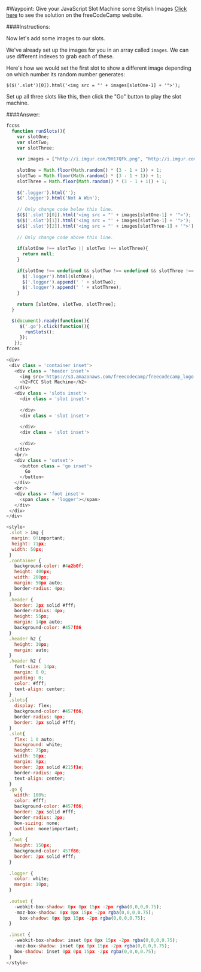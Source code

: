 #Waypoint: Give your JavaScript Slot Machine some Stylish Images
<a href="http://freecodecamp.com/challenges/Waypoint:%20Give%20your%20JavaScript%20Slot%20Machine%20some%20stylish%20images?solution=fccss%0A%20%20function%20runSlots()%7B%0A%20%20%20%20var%20slotOne%3B%0A%20%20%20%20var%20slotTwo%3B%0A%20%20%20%20var%20slotThree%3B%0A%20%20%20%20%0A%20%20%20%20var%20images%20%3D%20%5B%22http%3A%2F%2Fi.imgur.com%2F9H17QFk.png%22%2C%20%22http%3A%2F%2Fi.imgur.com%2F9RmpXTy.png%22%2C%20%22http%3A%2F%2Fi.imgur.com%2FVJnmtt5.png%22%5D%3B%0A%20%20%20%20%0A%20%20%20%20slotOne%20%3D%20Math.floor(Math.random()%20*%20(3%20-%201%20%2B%201))%20%2B%201%3B%0A%20%20%20%20slotTwo%20%3D%20Math.floor(Math.random()%20*%20(3%20-%201%20%2B%201))%20%2B%201%3B%0A%20%20%20%20slotThree%20%3D%20Math.floor(Math.random()%20*%20(3%20-%201%20%2B%201))%20%2B%201%3B%0A%20%20%20%20%0A%20%20%20%20%24(%27.logger%27).html(%27%27)%3B%0A%20%20%20%20%24(%27.logger%27).html(%27Not%20A%20Win%27)%3B%0A%20%20%20%20%0A%20%20%20%20%2F%2F%20Only%20change%20code%20below%20this%20line.%0A%20%20%20%20%24(%24(%27.slot%27)%5B0%5D).html(%27%3Cimg%20src%20%3D%20%22%27%20%2B%20images%5BslotOne-1%5D%20%2B%20%27%22%3E%27)%3B%0A%20%20%20%20%24(%24(%27.slot%27)%5B1%5D).html(%27%3Cimg%20src%20%3D%20%22%27%20%2B%20images%5BslotTwo-1%5D%20%2B%20%27%22%3E%27)%3B%0A%20%20%20%20%24(%24(%27.slot%27)%5B2%5D).html(%27%3Cimg%20src%20%3D%20%22%27%20%2B%20images%5BslotThree-1%5D%20%2B%20%27%22%3E%27)%3B%20%20%20%20%0A%20%20%20%20%0A%20%20%20%20%2F%2F%20Only%20change%20code%20above%20this%20line.%0A%20%20%20%20%0A%20%20%20%20if(slotOne%20!%3D%3D%20slotTwo%20%7C%7C%20slotTwo%20!%3D%3D%20slotThree)%7B%0A%20%20%20%20%20%20return%20null%3B%0A%20%20%20%20%7D%0A%20%20%20%20%0A%20%20%20%20if(slotOne%20!%3D%3D%20undefined%20%26%26%20slotTwo%20!%3D%3D%20undefined%20%26%26%20slotThree%20!%3D%3D%20undefined)%7B%0A%20%20%20%20%20%20%24(%27.logger%27).html(slotOne)%3B%0A%20%20%20%20%20%20%24(%27.logger%27).append(%27%20%27%20%2B%20slotTwo)%3B%0A%20%20%20%20%20%20%24(%27.logger%27).append(%27%20%27%20%2B%20slotThree)%3B%0A%20%20%20%20%7D%0A%20%20%20%20%0A%20%20%20%20return%20%5BslotOne%2C%20slotTwo%2C%20slotThree%5D%3B%0A%20%20%7D%0A%0A%20%20%24(document).ready(function()%7B%0A%20%20%20%20%20%24(%27.go%27).click(function()%7B%0A%20%20%20%20%20%20%20runSlots()%3B%0A%20%20%20%20%20%7D)%3B%0A%20%20%20%7D)%3B%0Afcces%0A%20%0A%3Cdiv%3E%0A%20%3Cdiv%20class%20%3D%20%27container%20inset%27%3E%0A%20%20%20%3Cdiv%20class%20%3D%20%27header%20inset%27%3E%0A%20%20%20%20%20%3Cimg%20src%3D%27https%3A%2F%2Fs3.amazonaws.com%2Ffreecodecamp%2Ffreecodecamp_logo.svg.gz%27%20alt%3D%27learn%20to%20code%20javascript%20at%20Free%20Code%20Camp%20logo%27%20class%3D%27img-responsive%20nav-logo%27%3E%0A%20%20%20%20%20%3Ch2%3EFCC%20Slot%20Machine%3C%2Fh2%3E%0A%20%20%20%3C%2Fdiv%3E%0A%20%20%20%3Cdiv%20class%20%3D%20%27slots%20inset%27%3E%0A%20%20%20%20%20%3Cdiv%20class%20%3D%20%27slot%20inset%27%3E%0A%20%20%20%20%20%20%20%0A%20%20%20%20%20%3C%2Fdiv%3E%0A%20%20%20%20%20%3Cdiv%20class%20%3D%20%27slot%20inset%27%3E%0A%20%20%20%20%20%20%20%0A%20%20%20%20%20%3C%2Fdiv%3E%0A%20%20%20%20%20%3Cdiv%20class%20%3D%20%27slot%20inset%27%3E%0A%20%20%20%20%20%20%20%0A%20%20%20%20%20%3C%2Fdiv%3E%0A%20%20%20%3C%2Fdiv%3E%0A%20%20%20%3Cbr%2F%3E%0A%20%20%20%3Cdiv%20class%20%3D%20%27outset%27%3E%0A%20%20%20%20%20%3Cbutton%20class%20%3D%20%27go%20inset%27%3E%0A%20%20%20%20%20%20%20Go%0A%20%20%20%20%20%3C%2Fbutton%3E%0A%20%20%20%3C%2Fdiv%3E%0A%20%20%20%3Cbr%2F%3E%0A%20%20%20%3Cdiv%20class%20%3D%20%27foot%20inset%27%3E%0A%20%20%20%20%20%3Cspan%20class%20%3D%20%27logger%27%3E%3C%2Fspan%3E%0A%20%20%20%3C%2Fdiv%3E%0A%20%3C%2Fdiv%3E%0A%3C%2Fdiv%3E%0A%0A%3Cstyle%3E%0A%20.slot%20%3E%20img%20%7B%0A%20%20margin%3A%200!important%3B%0A%20%20height%3A%2071px%3B%0A%20%20width%3A%2050px%3B%0A%20%7D%0A%20.container%20%7B%0A%20%20%20background-color%3A%20%234a2b0f%3B%0A%20%20%20height%3A%20400px%3B%0A%20%20%20width%3A%20260px%3B%0A%20%20%20margin%3A%2050px%20auto%3B%0A%20%20%20border-radius%3A%204px%3B%0A%20%7D%0A%20.header%20%7B%0A%20%20%20border%3A%202px%20solid%20%23fff%3B%0A%20%20%20border-radius%3A%204px%3B%0A%20%20%20height%3A%2055px%3B%0A%20%20%20margin%3A%2014px%20auto%3B%0A%20%20%20background-color%3A%20%23457f86%0A%20%7D%0A%20.header%20h2%20%7B%0A%20%20%20height%3A%2030px%3B%0A%20%20%20margin%3A%20auto%3B%0A%20%7D%0A%20.header%20h2%20%7B%0A%20%20%20font-size%3A%2014px%3B%0A%20%20%20margin%3A%200%200%3B%0A%20%20%20padding%3A%200%3B%0A%20%20%20color%3A%20%23fff%3B%0A%20%20%20text-align%3A%20center%3B%0A%20%7D%0A%20.slots%7B%0A%20%20%20display%3A%20flex%3B%0A%20%20%20background-color%3A%20%23457f86%3B%0A%20%20%20border-radius%3A%206px%3B%0A%20%20%20border%3A%202px%20solid%20%23fff%3B%0A%20%7D%0A%20.slot%7B%0A%20%20%20flex%3A%201%200%20auto%3B%0A%20%20%20background%3A%20white%3B%0A%20%20%20height%3A%2075px%3B%0A%20%20%20width%3A%2050px%3B%0A%20%20%20margin%3A%208px%3B%0A%20%20%20border%3A%202px%20solid%20%23215f1e%3B%0A%20%20%20border-radius%3A%204px%3B%0A%20%20%20text-align%3A%20center%3B%0A%20%7D%0A%20.go%20%7B%0A%20%20%20width%3A%20100%25%3B%0A%20%20%20color%3A%20%23fff%3B%0A%20%20%20background-color%3A%20%23457f86%3B%0A%20%20%20border%3A%202px%20solid%20%23fff%3B%0A%20%20%20border-radius%3A%202px%3B%0A%20%20%20box-sizing%3A%20none%3B%0A%20%20%20outline%3A%20none!important%3B%0A%20%7D%0A%20.foot%20%7B%0A%20%20%20height%3A%20150px%3B%0A%20%20%20background-color%3A%20457f86%3B%0A%20%20%20border%3A%202px%20solid%20%23fff%3B%0A%20%7D%0A%20%0A%20.logger%20%7B%0A%20%20%20color%3A%20white%3B%0A%20%20%20margin%3A%2010px%3B%0A%20%7D%0A%20%0A%20.outset%20%7B%0A%20%20%20-webkit-box-shadow%3A%200px%200px%2015px%20-2px%20rgba(0%2C0%2C0%2C0.75)%3B%0A%20%20%20-moz-box-shadow%3A%200px%200px%2015px%20-2px%20rgba(0%2C0%2C0%2C0.75)%3B%0A%20%20%20%20%20box-shadow%3A%200px%200px%2015px%20-2px%20rgba(0%2C0%2C0%2C0.75)%3B%0A%20%7D%0A%20%0A%20.inset%20%7B%0A%20%20%20-webkit-box-shadow%3A%20inset%200px%200px%2015px%20-2px%20rgba(0%2C0%2C0%2C0.75)%3B%0A%20%20%20-moz-box-shadow%3A%20inset%200px%200px%2015px%20-2px%20rgba(0%2C0%2C0%2C0.75)%3B%0A%20%20%20box-shadow%3A%20inset%200px%200px%2015px%20-2px%20rgba(0%2C0%2C0%2C0.75)%3B%0A%20%7D%0A%3C%2Fstyle%3E%0A" target="_blank">Click here</a> to see the solution on the freeCodeCamp website.


####Instructions:
<p class="wrappable negative-10">Now let&apos;s add some images to our slots.</p><p class="wrappable negative-10">We&apos;ve already set up the images for you in an array called <code>images</code>. We can use different indexes to grab each of these.</p><p class="wrappable negative-10">Here&apos;s how we would set the first slot to show a different image depending on which number its random number generates:</p><p class="wrappable negative-10"><code>$($(&apos;.slot&apos;)[0]).html(&apos;&lt;img src = &quot;&apos; + images[slotOne-1] + &apos;&quot;&gt;&apos;);</code></p><p class="wrappable negative-10">Set up all three slots like this, then click the &quot;Go&quot; button to play the slot machine.</p><div class="negative-bottom-margin-30"></div>


####Answer:
```javascript
fccss
  function runSlots(){
    var slotOne;
    var slotTwo;
    var slotThree;
    
    var images = ["http://i.imgur.com/9H17QFk.png", "http://i.imgur.com/9RmpXTy.png", "http://i.imgur.com/VJnmtt5.png"];
    
    slotOne = Math.floor(Math.random() * (3 - 1 + 1)) + 1;
    slotTwo = Math.floor(Math.random() * (3 - 1 + 1)) + 1;
    slotThree = Math.floor(Math.random() * (3 - 1 + 1)) + 1;
    
    $('.logger').html('');
    $('.logger').html('Not A Win');
    
    // Only change code below this line.
    $($('.slot')[0]).html('<img src = "' + images[slotOne-1] + '">');
    $($('.slot')[1]).html('<img src = "' + images[slotTwo-1] + '">');
    $($('.slot')[2]).html('<img src = "' + images[slotThree-1] + '">');    
    
    // Only change code above this line.
    
    if(slotOne !== slotTwo || slotTwo !== slotThree){
      return null;
    }
    
    if(slotOne !== undefined && slotTwo !== undefined && slotThree !== undefined){
      $('.logger').html(slotOne);
      $('.logger').append(' ' + slotTwo);
      $('.logger').append(' ' + slotThree);
    }
    
    return [slotOne, slotTwo, slotThree];
  }

  $(document).ready(function(){
     $('.go').click(function(){
       runSlots();
     });
   });
fcces
 
<div>
 <div class = 'container inset'>
   <div class = 'header inset'>
     <img src='https://s3.amazonaws.com/freecodecamp/freecodecamp_logo.svg.gz' alt='learn to code javascript at Free Code Camp logo' class='img-responsive nav-logo'>
     <h2>FCC Slot Machine</h2>
   </div>
   <div class = 'slots inset'>
     <div class = 'slot inset'>
       
     </div>
     <div class = 'slot inset'>
       
     </div>
     <div class = 'slot inset'>
       
     </div>
   </div>
   <br/>
   <div class = 'outset'>
     <button class = 'go inset'>
       Go
     </button>
   </div>
   <br/>
   <div class = 'foot inset'>
     <span class = 'logger'></span>
   </div>
 </div>
</div>

<style>
 .slot > img {
  margin: 0!important;
  height: 71px;
  width: 50px;
 }
 .container {
   background-color: #4a2b0f;
   height: 400px;
   width: 260px;
   margin: 50px auto;
   border-radius: 4px;
 }
 .header {
   border: 2px solid #fff;
   border-radius: 4px;
   height: 55px;
   margin: 14px auto;
   background-color: #457f86
 }
 .header h2 {
   height: 30px;
   margin: auto;
 }
 .header h2 {
   font-size: 14px;
   margin: 0 0;
   padding: 0;
   color: #fff;
   text-align: center;
 }
 .slots{
   display: flex;
   background-color: #457f86;
   border-radius: 6px;
   border: 2px solid #fff;
 }
 .slot{
   flex: 1 0 auto;
   background: white;
   height: 75px;
   width: 50px;
   margin: 8px;
   border: 2px solid #215f1e;
   border-radius: 4px;
   text-align: center;
 }
 .go {
   width: 100%;
   color: #fff;
   background-color: #457f86;
   border: 2px solid #fff;
   border-radius: 2px;
   box-sizing: none;
   outline: none!important;
 }
 .foot {
   height: 150px;
   background-color: 457f86;
   border: 2px solid #fff;
 }
 
 .logger {
   color: white;
   margin: 10px;
 }
 
 .outset {
   -webkit-box-shadow: 0px 0px 15px -2px rgba(0,0,0,0.75);
   -moz-box-shadow: 0px 0px 15px -2px rgba(0,0,0,0.75);
     box-shadow: 0px 0px 15px -2px rgba(0,0,0,0.75);
 }
 
 .inset {
   -webkit-box-shadow: inset 0px 0px 15px -2px rgba(0,0,0,0.75);
   -moz-box-shadow: inset 0px 0px 15px -2px rgba(0,0,0,0.75);
   box-shadow: inset 0px 0px 15px -2px rgba(0,0,0,0.75);
 }
</style>

```